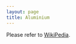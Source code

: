 ```yaml
---
layout: page
title: Aluminium
---
```


Please refer to [WikiPedia](https://en.wikipedia.org/wiki/Aluminium).  

